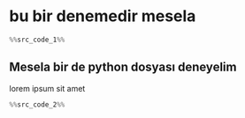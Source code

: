 # bu bir denemedir mesela
```c
%%src_code_1%%
```

## Mesela bir de python dosyası deneyelim

lorem ipsum sit amet

```python
%%src_code_2%%
```
